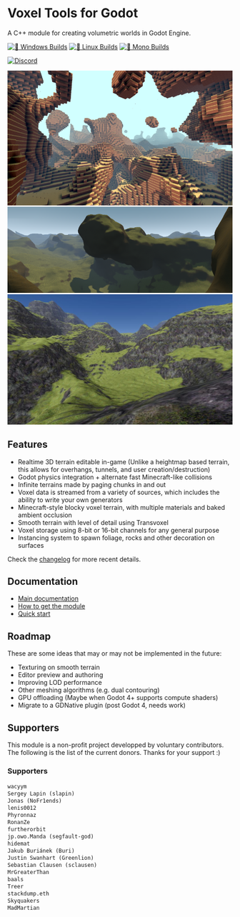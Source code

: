 Voxel Tools for Godot
=========================

A C++ module for creating volumetric worlds in Godot Engine.

[![🚪 Windows Builds](https://github.com/Zylann/godot_voxel/actions/workflows/windows.yml/badge.svg)](https://github.com/Zylann/godot_voxel/actions/workflows/windows.yml)
[![🐧 Linux Builds](https://github.com/Zylann/godot_voxel/actions/workflows/linux.yml/badge.svg)](https://github.com/Zylann/godot_voxel/actions/workflows/linux.yml)
[![🐒 Mono Builds](https://github.com/Zylann/godot_voxel/actions/workflows/mono.yml/badge.svg)](https://github.com/Zylann/godot_voxel/actions/workflows/mono.yml)

[![Discord](https://img.shields.io/discord/850070170793410582?style=flat-square&logo=discord "Discord")](https://discord.gg/pkXmESmrAR)

![Blocky screenshot](doc/source/images/blocky_screenshot.png)
![Smooth screenshot](doc/source/images/smooth_screenshot.png)
![Textured screenshot](doc/source/images/textured-terrain.jpg)

Features
---------------------------

- Realtime 3D terrain editable in-game (Unlike a heightmap based terrain, this allows for overhangs, tunnels, and user creation/destruction)
- Godot physics integration + alternate fast Minecraft-like collisions
- Infinite terrains made by paging chunks in and out
- Voxel data is streamed from a variety of sources, which includes the ability to write your own generators
- Minecraft-style blocky voxel terrain, with multiple materials and baked ambient occlusion
- Smooth terrain with level of detail using Transvoxel
- Voxel storage using 8-bit or 16-bit channels for any general purpose
- Instancing system to spawn foliage, rocks and other decoration on surfaces

Check the [changelog](https://voxel-tools.readthedocs.io/en/latest/changelog/) for more recent details.


Documentation
---------------

- [Main documentation](https://voxel-tools.readthedocs.io/en/latest/)
- [How to get the module](https://voxel-tools.readthedocs.io/en/latest/getting_the_module/)
- [Quick start](https://voxel-tools.readthedocs.io/en/latest/quick_start/)


Roadmap
---------

These are some ideas that may or may not be implemented in the future:

* Texturing on smooth terrain
* Editor preview and authoring
* Improving LOD performance
* Other meshing algorithms (e.g. dual contouring)
* GPU offloading (Maybe when Godot 4+ supports compute shaders)
* Migrate to a GDNative plugin (post Godot 4, needs work)


Supporters
-----------

This module is a non-profit project developped by voluntary contributors. The following is the list of the current donors.
Thanks for your support :)

### Supporters

```
wacyym
Sergey Lapin (slapin)
Jonas (NoFr1ends)
lenis0012
Phyronnaz
RonanZe
furtherorbit
jp.owo.Manda (segfault-god)
hidemat
Jakub Buriánek (Buri)
Justin Swanhart (Greenlion)
Sebastian Clausen (sclausen)
MrGreaterThan
baals
Treer
stackdump.eth
Skyquakers
MadMartian
```

